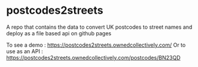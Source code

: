 # postcodes2streets
A repo that contains the data to convert UK postcodes to street names and deploy as a file based api on github pages

To see a demo : https://postcodes2streets.ownedcollectively.com/
Or to use as an API : https://postcodes2streets.ownedcollectively.com/postcodes/BN23QD

